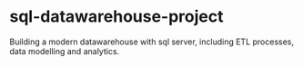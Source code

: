 # sql-datawarehouse-project
Building a modern datawarehouse with sql server, including ETL processes, data modelling and analytics.
